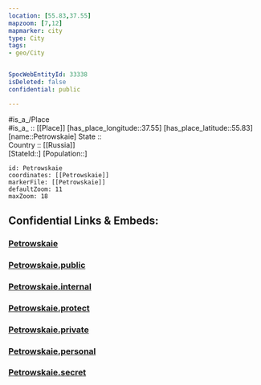 ```yaml
---
location: [55.83,37.55] 
mapzoom: [7,12] 
mapmarker: city 
type: City
tags:
- geo/City


SpocWebEntityId: 33338
isDeleted: false
confidential: public

---
```

#is_a_/Place  
#is_a_ :: [[Place]] 
[has_place_longitude::37.55] 
[has_place_latitude::55.83] 
[name::Petrowskaie] 
State ::  
Country :: [[Russia]]  
[StateId::] 
[Population::] 



```leaflet
id: Petrowskaie
coordinates: [[Petrowskaie]] 
markerFile: [[Petrowskaie]] 
defaultZoom: 11 
maxZoom: 18
```


## Confidential Links & Embeds: 

### [Petrowskaie](/_Standards/Earth/Continent/Europe/Europe~East/Russia/Russia~Central/Moscow_Oblast/City/Petrowskaie.md) 

### [Petrowskaie.public](/_public/Earth/Continent/Europe/Europe~East/Russia/Russia~Central/Moscow_Oblast/City/Petrowskaie.public.md) 

### [Petrowskaie.internal](/_internal/Earth/Continent/Europe/Europe~East/Russia/Russia~Central/Moscow_Oblast/City/Petrowskaie.internal.md) 

### [Petrowskaie.protect](/_protect/Earth/Continent/Europe/Europe~East/Russia/Russia~Central/Moscow_Oblast/City/Petrowskaie.protect.md) 

### [Petrowskaie.private](/_private/Earth/Continent/Europe/Europe~East/Russia/Russia~Central/Moscow_Oblast/City/Petrowskaie.private.md) 

### [Petrowskaie.personal](/_personal/Earth/Continent/Europe/Europe~East/Russia/Russia~Central/Moscow_Oblast/City/Petrowskaie.personal.md) 

### [Petrowskaie.secret](/_secret/Earth/Continent/Europe/Europe~East/Russia/Russia~Central/Moscow_Oblast/City/Petrowskaie.secret.md)

